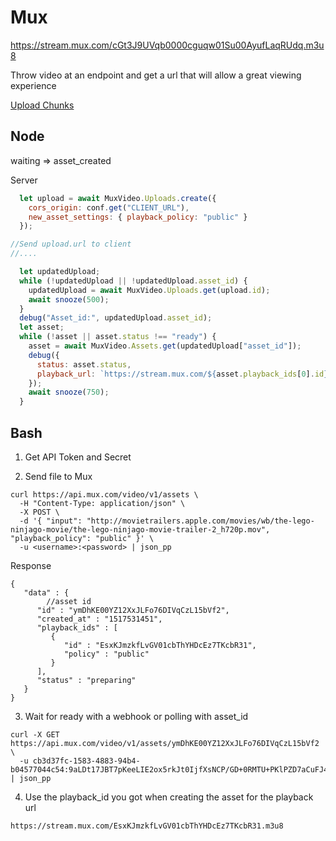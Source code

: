# Mux

https://stream.mux.com/cGt3J9UVqb0000cguqw01Su00AyufLaqRUdq.m3u8

Throw video at an endpoint and get a url that will allow a great viewing experience

[Upload Chunks](https://github.com/muxinc/upchunk)

## Node

waiting => asset_created

Server

```js
  let upload = await MuxVideo.Uploads.create({
    cors_origin: conf.get("CLIENT_URL"),
    new_asset_settings: { playback_policy: "public" }
  });

//Send upload.url to client
//....

  let updatedUpload;
  while (!updatedUpload || !updatedUpload.asset_id) {
    updatedUpload = await MuxVideo.Uploads.get(upload.id);
    await snooze(500);
  }
  debug("Asset_id:", updatedUpload.asset_id);
  let asset;
  while (!asset || asset.status !== "ready") {
    asset = await MuxVideo.Assets.get(updatedUpload["asset_id"]);
    debug({
      status: asset.status,
      playback_url: `https://stream.mux.com/${asset.playback_ids[0].id}.m3u8`
    });
    await snooze(750);
  }
```

## Bash

1) Get API Token and Secret

2) Send file to Mux

```
curl https://api.mux.com/video/v1/assets \
  -H "Content-Type: application/json" \
  -X POST \
  -d '{ "input": "http://movietrailers.apple.com/movies/wb/the-lego-ninjago-movie/the-lego-ninjago-movie-trailer-2_h720p.mov", "playback_policy": "public" }' \
  -u <username>:<password> | json_pp
```

Response

```
{
   "data" : {
   		//asset id
      "id" : "ymDhKE00YZ12XxJLFo76DIVqCzL15bVf2", 
      "created_at" : "1517531451",
      "playback_ids" : [
         {
            "id" : "EsxKJmzkfLvGV01cbThYHDcEz7TKcbR31",
            "policy" : "public"
         }
      ],
      "status" : "preparing"
   }
}
```

3) Wait for ready with a webhook or polling with asset_id

```
curl -X GET https://api.mux.com/video/v1/assets/ymDhKE00YZ12XxJLFo76DIVqCzL15bVf2 \
  -u cb3d37fc-1583-4883-94b4-b04577044c54:9aLDt17JBT7pKeeLIE2ox5rkJt0IjfXsNCP/GD+0RMTU+PKlPZD7aCuFJ4DYOgvzBVQ7mCqhkPD | json_pp
```

4) Use the playback_id you got when creating the asset for the playback url

```
https://stream.mux.com/EsxKJmzkfLvGV01cbThYHDcEz7TKcbR31.m3u8
```

